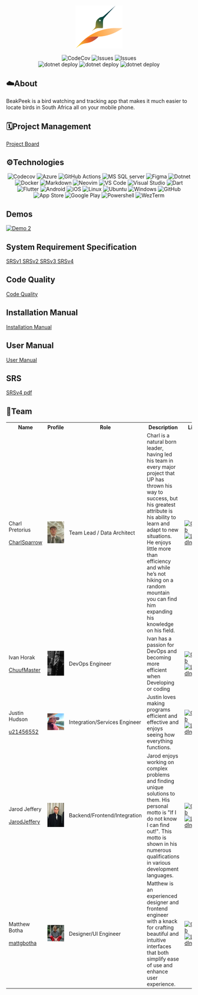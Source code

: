 <p align="center">
    </br>
    <img alt="BeakPeak" src="res/Logo.png">
    </br>
</p>

<p align="center">
  <img src="https://img.shields.io/codecov/c/gh/COS301-SE-2024/BeakPeek?style=for-the-badge" alt="CodeCov">
  <img src="https://img.shields.io/github/issues/COS301-SE-2024/BeakPeek?style=for-the-badge" alt="Issues">
  <img src="https://img.shields.io/github/issues-closed/COS301-SE-2024/BeakPeek?style=for-the-badge" alt="Issues">
  </br>
  <img src="https://github.com/COS301-SE-2024/BeakPeek/actions/workflows/main_beakpeekapi.yml/badge.svg" alt="dotnet deploy">
  <img src="https://github.com/COS301-SE-2024/BeakPeek/actions/workflows/flutter.yml/badge.svg" alt="dotnet deploy">
  <img src="https://github.com/COS301-SE-2024/BeakPeek/actions/workflows/dotnet.yml/badge.svg" alt="dotnet deploy">
  
</p>

<h2>☁️About</h2>

<p>BeakPeek is a bird watching and tracking app that makes it much easier to locate birds in South Africa all on your mobile phone.</p>

<h2>🗓️Project Management</h2>

<a href="https://github.com/orgs/COS301-SE-2024/projects/106">Project Board</a>

<h2>⚙️Technologies</h2>

<p align="center">
  <img src="https://img.shields.io/badge/Codecov-F01F7A?style=for-the-badge&logo=Codecov&logoColor=white" alt="Codecov">
  <img src="https://img.shields.io/badge/microsoft%20azure-0089D6?style=for-the-badge&logo=microsoft-azure&logoColor=white" alt="Azure">
  <img src="https://img.shields.io/badge/GitHub_Actions-2088FF?style=for-the-badge&logo=github-actions&logoColor=white" alt="GitHub Actions">
  <img src="https://img.shields.io/badge/Microsoft%20SQL%20Server-CC2927?style=for-the-badge&logo=microsoft%20sql%20server&logoColor=white" alt="MS SQL server">
  <img src="https://img.shields.io/badge/Figma-F24E1E?style=for-the-badge&logo=figma&logoColor=white" alt="Figma">
  <img src="https://img.shields.io/badge/.NET-512BD4?style=for-the-badge&logo=dotnet&logoColor=white" alt="Dotnet">
  <img src="https://img.shields.io/badge/Docker-2CA5E0?style=for-the-badge&logo=docker&logoColor=white" alt="Docker">
  <img src="https://img.shields.io/badge/Markdown-000000?style=for-the-badge&logo=markdown&logoColor=white" alt="Markdown">
  <img src="https://img.shields.io/badge/NeoVim-%2357A143.svg?&style=for-the-badge&logo=neovim&logoColor=white" alt="Neovim">
  <img src="https://img.shields.io/badge/VSCode-0078D4?style=for-the-badge&logo=visual%20studio%20code&logoColor=white" alt="VS Code">
  <img src="https://img.shields.io/badge/Visual_Studio-5C2D91?style=for-the-badge&logo=visual%20studio&logoColor=white" alt="Visual Studio">
  <img src="https://img.shields.io/badge/Dart-0175C2?style=for-the-badge&logo=dart&logoColor=white" alt="Dart">
  <img src="https://img.shields.io/badge/Flutter-02569B?style=for-the-badge&logo=flutter&logoColor=white" alt="Flutter">
  <img src="https://img.shields.io/badge/Android-3DDC84?style=for-the-badge&logo=android&logoColor=white" alt="Android">
  <img src="https://img.shields.io/badge/iOS-000000?style=for-the-badge&logo=ios&logoColor=white" alt="iOS">
  <img src="https://img.shields.io/badge/Linux-FCC624?style=for-the-badge&logo=linux&logoColor=black" alt="Linux">
  <img src="https://img.shields.io/badge/Ubuntu-E95420?style=for-the-badge&logo=ubuntu&logoColor=white" alt="Ubuntu">
  <img src="https://img.shields.io/badge/Windows-0078D6?style=for-the-badge&logo=windows&logoColor=white" alt="Windows">
  <img src="https://img.shields.io/badge/GitHub-100000?style=for-the-badge&logo=github&logoColor=white" alt="GitHub">
  <img src="https://img.shields.io/badge/App_Store-0D96F6?style=for-the-badge&logo=app-store&logoColor=white" alt="App Store">
  <img src="https://img.shields.io/badge/Google_Play-414141?style=for-the-badge&logo=google-play&logoColor=white" alt="Google Play">
  <img src="https://img.shields.io/badge/powershell-5391FE?style=for-the-badge&logo=powershell&logoColor=white" alt="Powershell">
  <img src="https://img.shields.io/badge/wezterm-4E49EE?style=for-the-badge&logo=wezterm&logoColor=white" alt="WezTerm">
</p>

<h2 id="demos"> Demos</h2>

[![Demo 2](https://img.youtube.com/vi/BeQJ7puoda4/0.jpg)](https://youtu.be/BeQJ7puoda4)

  <h2 href="">System Requirement Specification</h2>
  <a href="https://github.com/COS301-SE-2024/BeakPeek/wiki/SRS-v1" > SRSv1 </a>
  <a href="https://github.com/COS301-SE-2024/BeakPeek/wiki/SRS-v2" > SRSv2 </a>
  <a href="https://github.com/COS301-SE-2024/BeakPeek/wiki/SRS-v3" > SRSv3 </a>
  <a href="https://github.com/COS301-SE-2024/BeakPeek/wiki/SRS-v4" > SRSv4 </a>

  <h2 href="">Code Quality</h2>
  <a href="doc/Code_Qaulity/CodeQaulity.pdf" >Code Quality</a>

  <h2 href=""> Installation Manual </h2>
  
  <a href="doc/Installation/Installation_Manual.pdf" >Installation Manual</a>

  <h2 href="">User Manual</h2>
  
  <a href="doc/Manuals/UserManual.pdf" >User Manual</a>
  
  <h2 href=""> SRS </h2>

  <a href="doc/SRS_SoftwareRequirementSpecification/SRS v4.pdf" > SRSv4 pdf</a>
</div>

<h2>🤝Team</h2>

<table>
  <tr>
    <th>Name</th>
    <th>Profile</th>
    <th>Role</th>
    <th>Description</th>
    <th>Links</th>
  </tr>
  <tr>
    <td>
      Charl Pretorius
      <br/>
      <br/>
      <a href="https://github.com/CharlSparrow" target="_blank">CharlSparrow</a>
    </td>
    <td><img heigth="140" width="auto" src="res/Charl.jpg" alt="Charl Pretorius"></td>
    <td>Team Lead / Data Architect</td>
    <td>Charl is a natural born leader, having led his team in every major project that UP has thrown his way to success, but his greatest attribute is his ability to learn and adapt to new situations. He enjoys little more than efficiency and while he’s not hiking on a random mountain you can find him expanding his knowledge on his field.</td>
    <td>
      <a href="https://github.com/CharlSparrow" target="_blank"><img src="https://skillicons.dev/icons?i=github" alt="GitHub"></a>
      <a href="https://www.linkedin.com/in/charl-pretorius-computer-scientist/" target="_blank"><img src="https://skillicons.dev/icons?i=linkedin" alt="LinkedIn"></a>
    </td>
  </tr>
  <tr>
    <td>
      Ivan Horak
      <br/>
      <br/>
      <a href="https://github.com/ChuufMaster" target="_blank">ChuufMaster</a>
    </td>
    <td><img heigth="140" width="auto" src="res/Ivan.JPG" alt="Ivan Horak"></td>
    <td>DevOps Engineer</td>
    <td>Ivan has a passion for DevOps and becoming more efficient when Developing or coding</td>
    <td>
      <a href="https://github.com/ChuufMaster" target="_blank"><img src="https://skillicons.dev/icons?i=github" alt="GitHub"></a>
      <a href="https://www.linkedin.com/in/ivan-horak-computer-science/" target="_blank"><img src="https://skillicons.dev/icons?i=linkedin" alt="LinkedIn"></a>
    </td>
  </tr>
  <tr>
    <td>
      Justin Hudson
      <br/>
      <br/>
      <a href="https://github.com/u21543152" target="_blank">u21456552</a>
    </td>
    <td><img heigth="140" width="auto" src="res/Justin.jpg" alt="Justin Hudson"></td>
    <td>Integration/Services Engineer</td>
    <td>Justin loves making programs efficient and effective and enjoys seeing how everything functions.</td>
    <td>
      <a href="https://github.com/u21543152" target="_blank"><img src="https://skillicons.dev/icons?i=github" alt="GitHub"></a>
      <a href="https://www.linkedin.com/in/justin-hudson-385867302/" target="_blank"><img src="https://skillicons.dev/icons?i=linkedin" alt="LinkedIn"></a>
    </td>
  </tr>
  <tr>
    <td>
      Jarod Jeffery
      <br/>
      <br/>
      <a href="https://github.com/JarodJeffery" target="_blank">JarodJeffery</a>
    </td>
    <td><img heigth="140" width="auto" src="res/Jarod.png" alt="Jarod Jeffery"></td>
    <td>Backend/Frontend/Integration</td>
    <td>Jarod enjoys working on complex problems and finding unique solutions to them. His personal motto is "If I do not know I can find out!". This motto is shown in his numerous qualifications in various development languages.</td>
    <td>
      <a href="https://github.com/JarodJeffery" target="_blank"><img src="https://skillicons.dev/icons?i=github" alt="GitHub"></a>
      <a href="https://www.linkedin.com/in/jarod-jeffery-717536219/" target="_blank"><img src="https://skillicons.dev/icons?i=linkedin" alt="LinkedIn"></a>
    </td>
  </tr>
    <tr>
    <td>
      Matthew Botha
      <br/>
      <br/>
      <a href="https://github.com/mattgbotha" target="_blank">mattgbotha</a>
    </td>
    <td><img heigth="140" width="auto" src="res/IMG_1427.jpeg" alt="Matthew Botha"></td>
    <td>Designer/UI Engineer</td>
    <td>Matthew is an experienced designer and frontend engineer with a knack for crafting beautiful and intuitive interfaces that both simplify ease of use and enhance user experience.</td>
    <td>
      <a href="https://github.com/mattgbotha" target="_blank"><img src="https://skillicons.dev/icons?i=github" alt="GitHub"></a>
      <a href="https://www.linkedin.com/in/matthew-botha-80b875181/" target="_blank"><img src="https://skillicons.dev/icons?i=linkedin" alt="LinkedIn"></a>
    </td>
  </tr>
</table>
